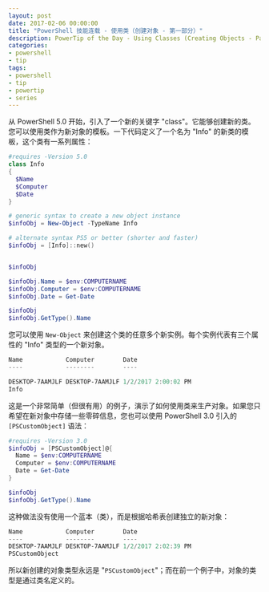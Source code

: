 ```yaml
---
layout: post
date: 2017-02-06 00:00:00
title: "PowerShell 技能连载 - 使用类（创建对象 - 第一部分）"
description: PowerTip of the Day - Using Classes (Creating Objects - Part 1)
categories:
- powershell
- tip
tags:
- powershell
- tip
- powertip
- series
---
```

从 PowerShell 5.0 开始，引入了一个新的关键字 "class"。它能够创建新的类。您可以使用类作为新对象的模板。一下代码定义了一个名为 "Info" 的新类的模板，这个类有一系列属性：

```powershell
#requires -Version 5.0
class Info
{
  $Name
  $Computer
  $Date
}

# generic syntax to create a new object instance
$infoObj = New-Object -TypeName Info

# alternate syntax PS5 or better (shorter and faster)
$infoObj = [Info]::new()


$infoObj

$infoObj.Name = $env:COMPUTERNAME
$infoObj.Computer = $env:COMPUTERNAME
$infoObj.Date = Get-Date

$infoObj
$infoObj.GetType().Name
```

您可以使用 `New-Object` 来创建这个类的任意多个新实例。每个实例代表有三个属性的 "Info" 类型的一个新对象。

```powershell
Name            Computer        Date
----            --------        ----

DESKTOP-7AAMJLF DESKTOP-7AAMJLF 1/2/2017 2:00:02 PM
Info
```

这是一个非常简单（但很有用）的例子，演示了如何使用类来生产对象。如果您只希望在新对象中存储一些零碎信息，您也可以使用 PowerShell 3.0 引入的 `[PSCustomObject]` 语法：

```powershell
#requires -Version 3.0
$infoObj = [PSCustomObject]@{
  Name = $env:COMPUTERNAME
  Computer = $env:COMPUTERNAME
  Date = Get-Date
}

$infoObj
$infoObj.GetType().Name
```

这种做法没有使用一个蓝本（类），而是根据哈希表创建独立的新对象：

```powershell
Name            Computer        Date
----            --------        ----
DESKTOP-7AAMJLF DESKTOP-7AAMJLF 1/2/2017 2:02:39 PM
PSCustomObject
```

所以新创建的对象类型永远是 "`PSCustomObject`"；而在前一个例子中，对象的类型是通过类名定义的。

<!--本文国际来源：[Using Classes (Creating Objects - Part 1)](http://community.idera.com/powershell/powertips/b/tips/posts/using-classes-creating-objects-part-1)-->
